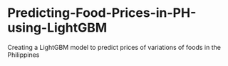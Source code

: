 # Predicting-Food-Prices-in-PH-using-LightGBM
Creating a LightGBM model to predict prices of variations of foods in the Philippines

